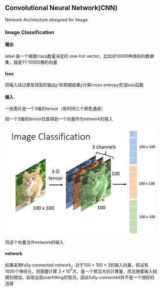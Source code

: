 ## Convolutional Neural Network(CNN)

Network Architecture designed for Image

### Image Classification

#### 输出

label 是一个根据class数量决定的 one-hot vector，比如对10000种类别的数据集，就是1个10000维的向量

#### loss

将输入经过模型得到的输出$y'$和预期结果$\hat{y}$计算cross entropy充当loss函数

#### 输入

一张图片是一个3维的tensor（有RGB三个颜色通道）

把一个3维的tensor拉直得到一个向量作为network的输入

<img src="./assets/image-20240207184227730.png" alt="image-20240207184227730" style="zoom:50%;" />

将这个向量当作network的输入

#### network

如果采用fully-connected network，对于$100 \times 100 \times 3$的输入向量，假设有1000个神经元，则需要计算 $3 \times 10^7$次，是一个相当大的计算量，而且随着输入规模的增加，容易出现overfitting的情况，因此fully-connected并不是一个很好的选择


